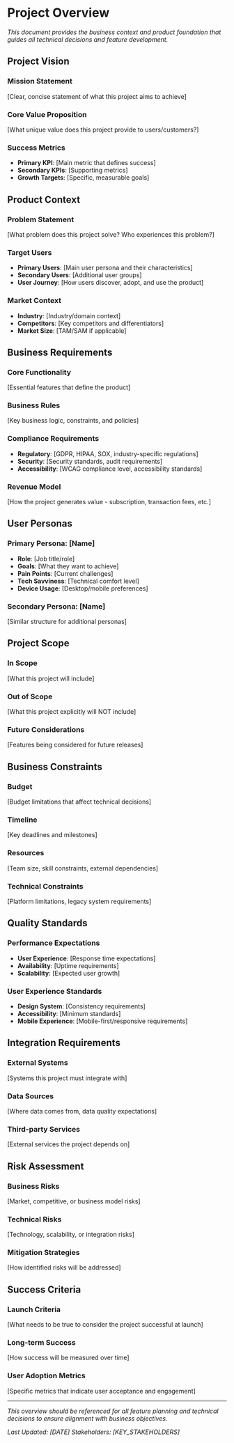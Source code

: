 # Project Overview

*This document provides the business context and product foundation that guides all technical decisions and feature development.*

## Project Vision

### Mission Statement
[Clear, concise statement of what this project aims to achieve]

### Core Value Proposition
[What unique value does this project provide to users/customers?]

### Success Metrics
- **Primary KPI**: [Main metric that defines success]
- **Secondary KPIs**: [Supporting metrics]
- **Growth Targets**: [Specific, measurable goals]

## Product Context

### Problem Statement
[What problem does this project solve? Who experiences this problem?]

### Target Users
- **Primary Users**: [Main user persona and their characteristics]
- **Secondary Users**: [Additional user groups]
- **User Journey**: [How users discover, adopt, and use the product]

### Market Context
- **Industry**: [Industry/domain context]
- **Competitors**: [Key competitors and differentiators]
- **Market Size**: [TAM/SAM if applicable]

## Business Requirements

### Core Functionality
[Essential features that define the product]

### Business Rules
[Key business logic, constraints, and policies]

### Compliance Requirements
- **Regulatory**: [GDPR, HIPAA, SOX, industry-specific regulations]
- **Security**: [Security standards, audit requirements]
- **Accessibility**: [WCAG compliance level, accessibility standards]

### Revenue Model
[How the project generates value - subscription, transaction fees, etc.]

## User Personas

### Primary Persona: [Name]
- **Role**: [Job title/role]
- **Goals**: [What they want to achieve]
- **Pain Points**: [Current challenges]
- **Tech Savviness**: [Technical comfort level]
- **Device Usage**: [Desktop/mobile preferences]

### Secondary Persona: [Name]
[Similar structure for additional personas]

## Project Scope

### In Scope
[What this project will include]

### Out of Scope
[What this project explicitly will NOT include]

### Future Considerations
[Features being considered for future releases]

## Business Constraints

### Budget
[Budget limitations that affect technical decisions]

### Timeline
[Key deadlines and milestones]

### Resources
[Team size, skill constraints, external dependencies]

### Technical Constraints
[Platform limitations, legacy system requirements]

## Quality Standards

### Performance Expectations
- **User Experience**: [Response time expectations]
- **Availability**: [Uptime requirements]
- **Scalability**: [Expected user growth]

### User Experience Standards
- **Design System**: [Consistency requirements]
- **Accessibility**: [Minimum standards]
- **Mobile Experience**: [Mobile-first/responsive requirements]

## Integration Requirements

### External Systems
[Systems this project must integrate with]

### Data Sources
[Where data comes from, data quality expectations]

### Third-party Services
[External services the project depends on]

## Risk Assessment

### Business Risks
[Market, competitive, or business model risks]

### Technical Risks
[Technology, scalability, or integration risks]

### Mitigation Strategies
[How identified risks will be addressed]

## Success Criteria

### Launch Criteria
[What needs to be true to consider the project successful at launch]

### Long-term Success
[How success will be measured over time]

### User Adoption Metrics
[Specific metrics that indicate user acceptance and engagement]

---

*This overview should be referenced for all feature planning and technical decisions to ensure alignment with business objectives.*

*Last Updated: [DATE]*
*Stakeholders: [KEY_STAKEHOLDERS]*